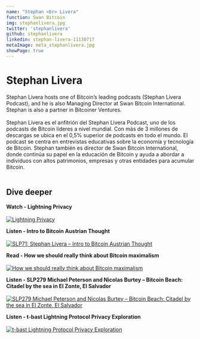 ```yaml
---
name: "Stephan <br> Livera"
function: Swan Bitcoin
img: stephanlivera.jpg
twitter: 'stephanlivera'
github: stephanlivera
linkedin: stephan-livera-11130717
metaImage: meta_stephanlivera.jpg
showPage: true
---
```


# Stephan Livera
 
Stephan Livera hosts one of Bitcoin’s leading podcasts (Stephan Livera Podcast), and he is also Managing Director at Swan Bitcoin International. Stephan is also a partner in Bitcoiner Ventures. 
<br><br>
Stephan Livera es el anfitrión del Stephan Livera Podcast, uno de los podcasts de Bitcoin líderes a nivel mundial. Con más de 3 millones de descargas se ubica en el 0,5% superior de podcasts en todo el mundo. El podcast se centra en entrevistas educativas sobre la economía y tecnología de Bitcoin. Stephan también es director de Swan Bitcoin International, donde continúa su papel en la educación de Bitcoin y ayuda a abordar a individuos con altos patrimonios, empresas y otras entidades para acumular Bitcoin.
<br><br>


## Dive deeper


<div class="grid grid-cols-1 md:grid-cols-2 gap-5">
<div class="p-3 my-2">

**Watch - Lightning Privacy** <br><br>
[ ![Lightning Privacy](/2022/content/lnprivacy.png)](https://youtu.be/_UYdyzCyO0c/)
</div>

<div class="p-3 my-2">

**Listen - Intro to Bitcoin Austrian Thought** <br><br>
[ ![SLP71: Stephan Livera – Intro to Bitcoin Austrian Thought](/2022/content/livera.png)](https://open.spotify.com/episode/1nnACZ84WdpdQ15jm3SH5X/)
</div>

<div class="p-3 my-2">

**Read - How we should really think about Bitcoin maximalism** <br><br>
[ ![How we should really think about Bitcoin maximalism](/2022/content/stephan_maximalist.png)](https://bitcoinmagazine.com/culture/why-bitcoin-maximalism-is-critical/)
</div>

<div class="p-3 my-2">

**Listen - SLP279 Michael Peterson and Nicolas Burtey – Bitcoin Beach: Citadel by the sea in El Zonte, El Salvador**  <br><br>
[![SLP279 Michael Peterson and Nicolas Burtey – Bitcoin Beach: Citadel by the sea in El Zonte, El Salvador](/2022/content/livera_SLP279.png)](https://open.spotify.com/episode/6qFGnltKVFdH2kFiFNvKJ1/)
</div>

<div class="p-3 my-2">

**Listen - t-bast Lightning Protocol Privacy Exploration**  <br><br>
[![t-bast Lightning Protocol Privacy Exploration](/2022/content/livera_privacy.png)](https://stephanlivera.com/episode/319/)
</div>
</div>

<br>




